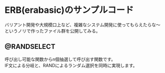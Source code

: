 # ERB(erabasic)のサンプルコード

バリアント開発や大規模口上など、複雑なシステム開発に使ってもらえたらな～というノリで作ったファイル群を公開してみる。

## @RANDSELECT

呼び出し可能な関数からn個抽選して呼び出す関数です。  
IF文による分岐と、RANDによるランダム選択を同時に実現します。

